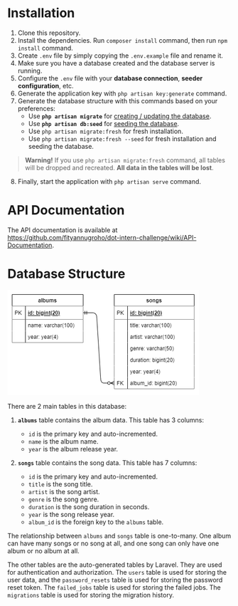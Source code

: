 # Installation

1. Clone this repository.
2. Install the dependencies. Run `composer install` command, then run `npm install` command.
3. Create `.env` file by simply copying the `.env.example` file and rename it.
4. Make sure you have a database created and the database server is running.
5. Configure the `.env` file with your **database connection**, **seeder configuration**, etc.
6. Generate the application key with `php artisan key:generate` command.
7. Generate the database structure with this commands based on your preferences:
   - Use **`php artisan migrate`** for [creating / updating the database](https://laravel.com/docs/8.x/migrations).
   - Use **`php artisan db:seed`** for [seeding the database](https://laravel.com/docs/8.x/seeding#running-seeders).
   - Use `php artisan migrate:fresh` for fresh installation.
   - Use `php artisan migrate:fresh --seed` for fresh installation and seeding the database.

> **Warning!** If you use `php artisan migrate:fresh` command, all tables will be dropped and recreated. **All data in the tables will be lost**.

8. Finally, start the application with `php artisan serve` command.

# API Documentation

The API documentation is available at https://github.com/fityannugroho/dot-intern-challenge/wiki/API-Documentation.

# Database Structure

![Database Structure](/assets/erd.png)

There are 2 main tables in this database:

1. **`albums`** table contains the album data.
   This table has 3 columns:
   - `id` is the primary key and auto-incremented.
   - `name` is the album name.
   - `year` is the album release year.

2. **`songs`** table contains the song data.
   This table has 7 columns:
    - `id` is the primary key and auto-incremented.
    - `title` is the song title.
    - `artist` is the song artist.
    - `genre` is the song genre.
    - `duration` is the song duration in seconds.
    - `year` is the song release year.
    - `album_id` is the foreign key to the `albums` table.

The relationship between `albums` and `songs` table is one-to-many. One album can have many songs or no song at all, and one song can only have one album or no album at all.

The other tables are the auto-generated tables by Laravel. They are used for authentication and authorization. The `users` table is used for storing the user data, and the `password_resets` table is used for storing the password reset token. The `failed_jobs` table is used for storing the failed jobs. The `migrations` table is used for storing the migration history.
